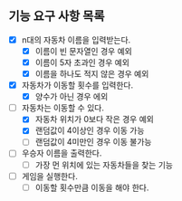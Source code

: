 ## 기능 요구 사항 목록

- [x] n대의 자동차 이름을 입력받는다.
    - [x] 이름이 빈 문자열인 경우 예외
    - [x] 이름이 5자 초과인 경우 예외
    - [x] 이름을 하나도 적지 않은 경우 예외

- [x] 자동차가 이동할 횟수를 입력한다.
    - [x] 양수가 아닌 경우 에외

- [ ] 자동차는 이동할 수 있다.
    - [x] 자동차 위치가 0보다 작은 경우 예외
    - [x] 랜덤값이 4이상인 경우 이동 가능
    - [ ] 랜덤값이 4미만인 경우 이동 불가능

- [ ] 우승자 이름을 출력한다.
    - [ ] 가장 먼 위치에 있는 자동차들을 찾는 기능

- [ ] 게임을 실행한다.
    - [ ] 이동할 횟수만큼 이동을 해야 한다.